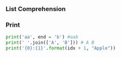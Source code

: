 
### List Comprehension


### Print
```python
print('aa', end = 'b') #aab
print(' '.join(['A', 'B'])) # A B
print('{0}:{1}'.format(idx + 1, "Apple"))
```